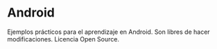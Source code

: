 # Android
Ejemplos prácticos para el aprendizaje en Android. Son libres de hacer modificaciones.
Licencia Open Source.
